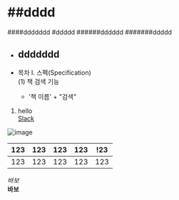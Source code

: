 ##dddd
========
####ddddddd
#ddddd
######dddddd
#######ddddd
- ddddddd
    - 

- 목차
I. 스펙(Specification)  
 (1) 책 검색 기능
    - '책 이름' + "검색"
1. hello  
[Slack]("https://elice-ssafy-seoul-7.slack.com/messages/DEVG2BZHT/convo/DEVG2BZHT-1545368003.000200/")

![image](https://user-images.githubusercontent.com/46038554/50328205-9bfd8700-0535-11e9-87ff-0ddfd975672c.png)

|123|123|123|123|!23|
|---|---|---|---|---|
|123|123|123|123|123|

*바보*  
__바보__
